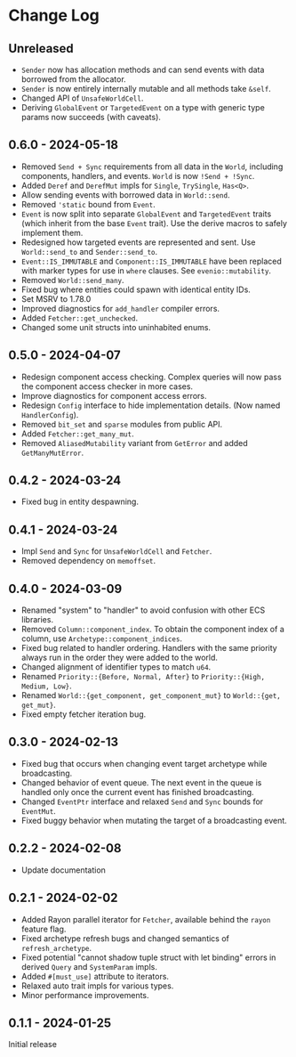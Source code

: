 # Change Log

## Unreleased

- `Sender` now has allocation methods and can send events with data borrowed from the allocator.
- `Sender` is now entirely internally mutable and all methods take `&self`.
- Changed API of `UnsafeWorldCell`.
- Deriving `GlobalEvent` or `TargetedEvent` on a type with generic type params now succeeds (with caveats).

## 0.6.0 - 2024-05-18

- Removed `Send + Sync` requirements from all data in the `World`, including components, handlers, and events. `World` is now `!Send + !Sync`.
- Added `Deref` and `DerefMut` impls for `Single`, `TrySingle`, `Has<Q>`.
- Allow sending events with borrowed data in `World::send`.
- Removed `'static` bound from `Event`.
- `Event` is now split into separate `GlobalEvent` and `TargetedEvent` traits (which inherit from the base `Event` trait). Use the derive macros to safely implement them.
- Redesigned how targeted events are represented and sent. Use `World::send_to` and `Sender::send_to`.
- `Event::IS_IMMUTABLE` and `Component::IS_IMMUTABLE` have been replaced with marker types for use in `where` clauses. See `evenio::mutability`.
- Removed `World::send_many`.
- Fixed bug where entities could spawn with identical entity IDs.
- Set MSRV to 1.78.0
- Improved diagnostics for `add_handler` compiler errors.
- Added `Fetcher::get_unchecked`.
- Changed some unit structs into uninhabited enums.

## 0.5.0 - 2024-04-07

- Redesign component access checking. Complex queries will now pass the component access checker in more cases.
- Improve diagnostics for component access errors.
- Redesign `Config` interface to hide implementation details. (Now named `HandlerConfig`).
- Removed `bit_set` and `sparse` modules from public API.
- Added `Fetcher::get_many_mut`.
- Removed `AliasedMutability` variant from `GetError` and added `GetManyMutError`.

## 0.4.2 - 2024-03-24

- Fixed bug in entity despawning.

## 0.4.1 - 2024-03-24

- Impl `Send` and `Sync` for `UnsafeWorldCell` and `Fetcher`.
- Removed dependency on `memoffset`.

## 0.4.0 - 2024-03-09

- Renamed "system" to "handler" to avoid confusion with other ECS libraries.
- Removed `Column::component_index`. To obtain the component index of a column, use `Archetype::component_indices`.
- Fixed bug related to handler ordering. Handlers with the same priority always run in the order they were added to the world.
- Changed alignment of identifier types to match `u64`.
- Renamed `Priority::{Before, Normal, After}` to `Priority::{High, Medium, Low}`.
- Renamed `World::{get_component, get_component_mut}` to `World::{get, get_mut}`.
- Fixed empty fetcher iteration bug.

## 0.3.0 - 2024-02-13

- Fixed bug that occurs when changing event target archetype while broadcasting.
- Changed behavior of event queue. The next event in the queue is handled only once the current event has finished broadcasting.
- Changed `EventPtr` interface and relaxed `Send` and `Sync` bounds for `EventMut`.
- Fixed buggy behavior when mutating the target of a broadcasting event.

## 0.2.2 - 2024-02-08

- Update documentation

## 0.2.1 - 2024-02-02

- Added Rayon parallel iterator for `Fetcher`, available behind the `rayon` feature flag.
- Fixed archetype refresh bugs and changed semantics of `refresh_archetype`.
- Fixed potential "cannot shadow tuple struct with let binding" errors in derived `Query` and `SystemParam` impls.
- Added `#[must_use]` attribute to iterators.
- Relaxed auto trait impls for various types.
- Minor performance improvements.

## 0.1.1 - 2024-01-25

Initial release

